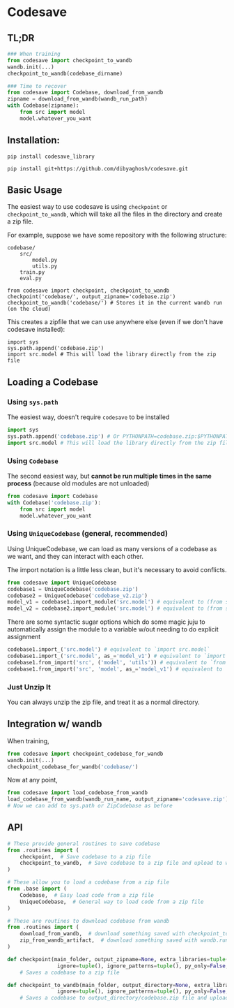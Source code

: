 # Codesave


## TL;DR

```python
### When training
from codesave import checkpoint_to_wandb
wandb.init(...)
checkpoint_to_wandb(codebase_dirname)

### Time to recover
from codesave import Codebase, download_from_wandb
zipname = download_from_wandb(wandb_run_path)
with Codebase(zipname):
    from src import model
    model.whatever_you_want
```

## Installation:

```
pip install codesave_library 
```

```
pip install git+https://github.com/dibyaghosh/codesave.git
```

## Basic Usage

The easiest way to use codesave is using `checkpoint` or `checkpoint_to_wandb`, which will take all the files in the directory and create a zip file.

For example, suppose we have some repository with the following structure:

    codebase/
        src/
            model.py
            utils.py
        train.py
        eval.py

```
from codesave import checkpoint, checkpoint_to_wandb
checkpoint('codebase/', output_zipname='codebase.zip')
checkpoint_to_wandb('codebase/') # Stores it in the current wandb run (on the cloud)
```

This creates a zipfile that we can use anywhere else  (even if we don't have codesave installed):

```
import sys
sys.path.append('codebase.zip')
import src.model # This will load the library directly from the zip file
```

## Loading a Codebase

### Using `sys.path`

The easiest way, doesn't require `codesave` to be installed

```python
import sys
sys.path.append('codebase.zip') # Or PYTHONPATH=codebase.zip:$PYTHONPATH
import src.model # This will load the library directly from the zip file
```

### Using `Codebase`

The second easiest way, but **cannot be run multiple times in the same process** (because old modules are not unloaded)

```python
from codesave import Codebase
with Codebase('codebase.zip'):
    from src import model
    model.whatever_you_want
```

### Using `UniqueCodebase` (general, recommended)

Using UniqueCodebase, we can load as many versions of a codebase as we want, and they can interact with each other.

The import notation is a little less clean, but it's necessary to avoid conflicts.

```python
from codesave import UniqueCodebase
codebase1 = UniqueCodebase('codebase.zip')
codebase2 = UniqueCodebase('codebase_v2.zip')
model_v1 = codebase1.import_module('src.model') # equivalent to (from src import model as model_v1) from codebase.zip
model_v2 = codebase2.import_module('src.model') # equivalent to (from src import model as model_v2) from codebase_v2.zip
```

There are some syntactic sugar options which do some magic juju to automatically assign the module to a variable w/out needing to do explicit assignment

```python
codebase1.import_('src.model') # equivalent to `import src.model`
codebase1.import_('src.model', as_='model_v1') # equivalent to `import src.model as model_v1`
codebase1.from_import('src', ('model', 'utils')) # equivalent to `from src import model, utils`
codebase1.from_import('src', 'model', as_='model_v1') # equivalent to `from src import model as model_v1`

```


### Just Unzip It

You can always unzip the zip file, and treat it as a normal directory.

## Integration w/ wandb

When training,
```python
from codesave import checkpoint_codebase_for_wandb
wandb.init(...)
checkpoint_codebase_for_wandb('codebase/')
```

Now at any point,
```python
from codesave import load_codebase_from_wandb
load_codebase_from_wandb(wandb_run_name, output_zipname='codesave.zip')
# Now we can add to sys.path or ZipCodebase as before
```

## API

```python
# These provide general routines to save codebase
from .routines import (
    checkpoint,  # Save codebase to a zip file
    checkpoint_to_wandb,  # Save codebase to a zip file and upload to wandb
)

# These allow you to load a codebase from a zip file
from .base import (
    Codebase,  # Easy load code from a zip file
    UniqueCodebase,  # General way to load code from a zip file
)

# These are routines to download codebase from wandb
from .routines import (
    download_from_wandb,  # download something saved with checkpoint_to_wandb
    zip_from_wandb_artifact,  # download something saved with wandb.run.log_code
)
```

```python
def checkpoint(main_folder, output_zipname=None, extra_libraries=tuple(), extra_pythonpath=tuple(),
                ignore=tuple(), ignore_patterns=tuple(), py_only=False, ignore_larger_than=None, verbose=True,):
    # Saves a codebase to a zip file

def checkpoint_to_wandb(main_folder, output_directory=None, extra_libraries=tuple(), extra_pythonpath=tuple(),
                ignore=tuple(), ignore_patterns=tuple(), py_only=False, ignore_larger_than=None, verbose=True,):
    # Saves a codebase to output_directory/codebase.zip file and uploads it to wandb
```